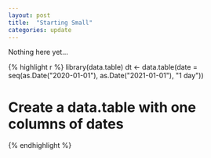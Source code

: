 ```yaml
---
layout: post
title:  "Starting Small"
categories: update
---
```


Nothing here yet...

{% highlight r %}
library(data.table)
dt <- data.table(date = seq(as.Date("2020-01-01"), as.Date("2021-01-01"), "1 day"))
# Create a data.table with one columns of dates
{% endhighlight %}
